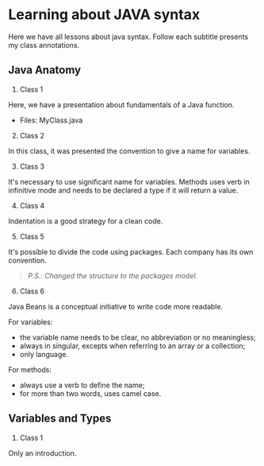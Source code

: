 # Learning about JAVA syntax

Here we have all lessons about java syntax. Follow each subtitle presents my class annotations.

## Java Anatomy

1. Class 1

Here, we have a presentation about fundamentals of a Java function.

- Files: MyClass.java

2. Class 2

In this class, it was presented the convention to give a name for variables.

3. Class 3

It's necessary to use significant name for variables. Methods uses verb in infinitive mode and needs to be declared a type if it will return a value.

4. Class 4

Indentation is a good strategy for a clean code.

5. Class 5

It's possible to divide the code using packages. Each company has its own convention.

> _P.S.: Changed the structure to the packages model._

6. Class 6

Java Beans is a conceptual initiative to write code more readable.

For variables:

- the variable name needs to be clear, no abbreviation or no meaningless;
- always in singular, excepts when referring to an array or a collection;
- only language.

For methods:

- always use a verb to define the name;
- for more than two words, uses camel case.

## Variables and Types

1. Class 1

Only an introduction.
